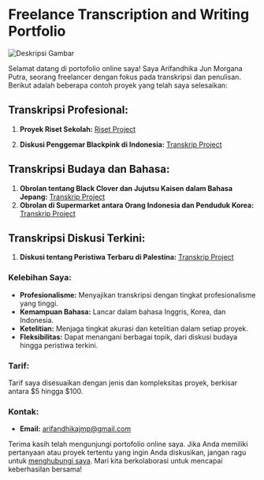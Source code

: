 # Freelance Transcription and Writing Portfolio

<img src="images/IMG-20231220-WA0048.jpg" alt="Deskripsi Gambar">

Selamat datang di portofolio online saya! Saya Arifandhika Jun Morgana Putra, seorang freelancer dengan fokus pada transkripsi dan penulisan. Berikut adalah beberapa contoh proyek yang telah saya selesaikan:

## Transkripsi Profesional:
1. **Proyek Riset Sekolah:** <a href="Proyek Riset Sekolah.pdf" target="_blank">Riset Project</a>

2. **Diskusi Penggemar Blackpink di Indonesia:** <a href="Diskusi Penggemar Blackpink di Indonesia.pdf" target="_blank">Transkrip Project</a>


## Transkripsi Budaya dan Bahasa:
1. **Obrolan tentang Black Clover dan Jujutsu Kaisen dalam Bahasa Jepang:** <a href="Obrolan Tentang Black Clover dan Jujutsu Kaisen dalam Bahasa Jepang.pdf" target="_blank">Transkrip Project</a>
2. **Obrolan di Supermarket antara Orang Indonesia dan Penduduk Korea:** <a href="Transkrip Obrolan Mia dan Ji-Hoon.pdf" target="_blank">Transkrip Project</a>

## Transkripsi Diskusi Terkini:
1. **Diskusi tentang Peristiwa Terbaru di Palestina:** <a href="Discussion on Recent Events in Palestine.pdf" target="_blank">Transkrip Project</a>

### Kelebihan Saya:
- **Profesionalisme:** Menyajikan transkripsi dengan tingkat profesionalisme yang tinggi.
- **Kemampuan Bahasa:** Lancar dalam bahasa Inggris, Korea, dan Indonesia.
- **Ketelitian:** Menjaga tingkat akurasi dan ketelitian dalam setiap proyek.
- **Fleksibilitas:** Dapat menangani berbagai topik, dari diskusi budaya hingga peristiwa terkini.

### Tarif:
Tarif saya disesuaikan dengan jenis dan kompleksitas proyek, berkisar antara $5 hingga $100.

### Kontak:
- **Email:** [arifandhikajmp@gmail.com](mailto:arifandhikajmp@gmail.com)

Terima kasih telah mengunjungi portofolio online saya. Jika Anda memiliki pertanyaan atau proyek tertentu yang ingin Anda diskusikan, jangan ragu untuk [menghubungi saya](mailto:arifandhikajmp@gmail.com). Mari kita berkolaborasi untuk mencapai keberhasilan bersama!
